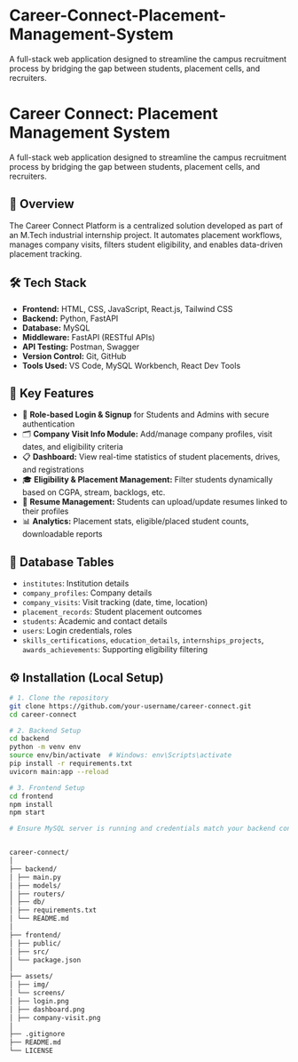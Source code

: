 # Career-Connect-Placement-Management-System
A full-stack web application designed to streamline the campus recruitment process by bridging the gap between students, placement cells, and recruiters.

# Career Connect: Placement Management System

A full-stack web application designed to streamline the campus recruitment process by bridging the gap between students, placement cells, and recruiters.

## 🚀 Overview

The Career Connect Platform is a centralized solution developed as part of an M.Tech industrial internship project. It automates placement workflows, manages company visits, filters student eligibility, and enables data-driven placement tracking.

## 🛠️ Tech Stack

- **Frontend:** HTML, CSS, JavaScript, React.js, Tailwind CSS  
- **Backend:** Python, FastAPI  
- **Database:** MySQL  
- **Middleware:** FastAPI (RESTful APIs)  
- **API Testing:** Postman, Swagger  
- **Version Control:** Git, GitHub  
- **Tools Used:** VS Code, MySQL Workbench, React Dev Tools  

## 📌 Key Features

- 🔐 **Role-based Login & Signup** for Students and Admins with secure authentication  
- 🗂️ **Company Visit Info Module:** Add/manage company profiles, visit dates, and eligibility criteria  
- 📋 **Dashboard:** View real-time statistics of student placements, drives, and registrations  
- 🎓 **Eligibility & Placement Management:** Filter students dynamically based on CGPA, stream, backlogs, etc.  
- 📁 **Resume Management:** Students can upload/update resumes linked to their profiles  
- 📊 **Analytics:** Placement stats, eligible/placed student counts, downloadable reports  

## 🧱 Database Tables

- `institutes`: Institution details  
- `company_profiles`: Company details  
- `company_visits`: Visit tracking (date, time, location)  
- `placement_records`: Student placement outcomes  
- `students`: Academic and contact details  
- `users`: Login credentials, roles  
- `skills_certifications`, `education_details`, `internships_projects`, `awards_achievements`: Supporting eligibility filtering  

## ⚙️ Installation (Local Setup)

```bash
# 1. Clone the repository
git clone https://github.com/your-username/career-connect.git
cd career-connect

# 2. Backend Setup
cd backend
python -m venv env
source env/bin/activate  # Windows: env\Scripts\activate
pip install -r requirements.txt
uvicorn main:app --reload

# 3. Frontend Setup
cd frontend
npm install
npm start

# Ensure MySQL server is running and credentials match your backend config.


career-connect/
│
├── backend/
│ ├── main.py
│ ├── models/
│ ├── routers/
│ ├── db/
│ ├── requirements.txt
│ └── README.md
│
├── frontend/
│ ├── public/
│ ├── src/
│ └── package.json
│
├── assets/
│ ├── img/
│ └── screens/
│ ├── login.png
│ ├── dashboard.png
│ ├── company-visit.png
│
├── .gitignore
├── README.md
└── LICENSE
